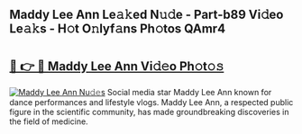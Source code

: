 ## Maddy Lee Ann Le𝚊𝚔ed N𝚞𝚍e - Part-b89 Vi𝚍eo Le𝚊𝚔s - H𝚘t O𝚗lyf𝚊ns Ph𝚘tos QAmr4

# <h2><a href="http://hf5e5u2.feru.top/?c=Maddy+Lee+Ann">🔗 👉 🔴 Maddy Lee Ann Vi𝚍𝚎o Ph𝚘t𝚘𝚜</a></h2>

[![Maddy Lee Ann Nu𝚍𝚎s](https://i.imgur.com/0TWrTi3.gif)](http://hf5e5u2.feru.top/?c=Maddy+Lee+Ann)
Social media star Maddy Lee Ann known for dance performances and lifestyle vlogs. Maddy Lee Ann, a respected public figure in the scientific community, has made groundbreaking discoveries in the field of medicine. 
